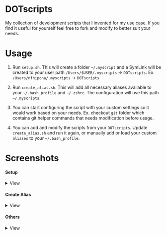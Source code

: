 # DOTscripts
My collection of development scripts that I invented for my use case. If you find it useful for yourself feel free to fork and modify to better suit your needs.

# Usage
1. Run `setup.sh`. 
This will create a folder `~/.myscript` and a SymLink will be created to your user path `/Users/$USER/.myscripts` -> `DOTscripts`. 
Ex. `/Users/nfhipona/.myscripts` -> `DOTscripts`

2. Run `create_alias.sh`.
This will add all necessary aliases available to your `~/.bash_profile` and `~/.zshrc`.
The configuration will use this path `~/.myscripts`.

3. You can start configuring the script with your custom settings so it would work based on your needs.
Ex. checkout `git` folder which contains git helper commands that needs modification before usage.

4. You can add and modify the scripts from your `DOTscripts`.
Update `create_alias.sh` and run it again, or manually add or load your custom `aliases` to your `~/.bash_profile`.

# Screenshots

#### Setup

<details>
  <summary>View</summary>
  
  <img width="400" alt="setup script" src="https://github.com/nfhipona/DOTscripts/assets/8805997/d9cd0940-8ff0-4103-8d32-02a7db990221">
  
</details>

#### Create Alias

<details>
  <summary>View</summary>

  <img width="400" alt="create_alias_script_1" src="https://github.com/nfhipona/DOTscripts/assets/8805997/719ce3c3-2e1b-4477-a206-5b88ab68b5bb">
  <img width="400" alt="create_alias_script_2" src="https://github.com/nfhipona/DOTscripts/assets/8805997/fbb9a121-dcab-4fc6-84f1-bba3436df502">
  <img width="400" alt="create_alias_script_3" src="https://github.com/nfhipona/DOTscripts/assets/8805997/861657a7-fc62-4135-b711-f109e9d3147c">
  
</details>

#### Others

<details>
  <summary>View</summary>
  
  <img width="400" alt="cleandd_script_2" src="https://github.com/nfhipona/DOTscripts/assets/8805997/efd0155a-ec02-4785-aea6-1b55dfe7624e">
  <img width="400" alt="cleandd_script_2" src="https://github.com/nfhipona/DOTscripts/assets/8805997/0be9acb2-2082-437c-9dee-08a5031d56e5">

</details>
